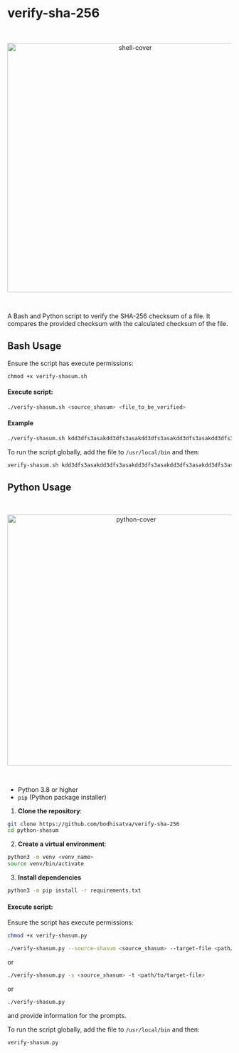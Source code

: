 # verify-sha-256

<br />
  <p align="center">
    <img width="559" alt="shell-cover" src="https://github.com/user-attachments/assets/c2c2f9b6-ec23-4ed5-a871-6ccd3ae47bfa">

  </p>
<br />

A Bash and Python script to verify the SHA-256 checksum of a file. It compares the provided checksum with the calculated checksum of the file.

## Bash Usage

Ensure the script has execute permissions:

```
chmod +x verify-shasum.sh
```

#### Execute script:

```bash
./verify-shasum.sh <source_shasum> <file_to_be_verified>
```

#### Example

```bash
./verify-shasum.sh kdd3dfs3asakdd3dfs3asakdd3dfs3asakdd3dfs3asakdd3dfs3asa example-file.txt
```

To run the script globally, add the file to `/usr/local/bin` and then:

```bash
verify-shasum.sh kdd3dfs3asakdd3dfs3asakdd3dfs3asakdd3dfs3asakdd3dfs3asa example-file.txt
```

## Python Usage

<br/>
  <p align="center">
    <img width="563" alt="python-cover" src="https://github.com/user-attachments/assets/1867a98e-70f5-4581-8350-f9ed2a1a9d49">
  </p>
<br/>

- Python 3.8 or higher
- `pip` (Python package installer)

1. **Clone the repository**:

```bash
git clone https://github.com/bodhisatva/verify-sha-256
cd python-shasum
```

2. **Create a virtual environment**:

```bash
python3 -m venv <venv_name>
source venv/bin/activate
```

3. **Install dependencies**

```bash
python3 -m pip install -r requirements.txt
```

#### Execute script:

Ensure the script has execute permissions:

```bash
chmod +x verify-shasum.py
```

```bash
./verify-shasum.py --source-shasum <source_shasum> --target-file <path/to/target-file>
```

or

```bash
./verify-shasum.py -s <source_shasum> -t <path/to/target-file>
```

or

```bash
./verify-shasum.py
```

and provide information for the prompts.

To run the script globally, add the file to `/usr/local/bin` and then:

```bash
verify-shasum.py
```
